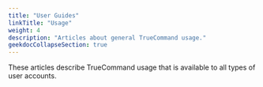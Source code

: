 ```yaml
---
title: "User Guides"
linkTitle: "Usage"
weight: 4
description: "Articles about general TrueCommand usage."
geekdocCollapseSection: true
---
```


These articles describe TrueCommand usage that is available to all types of user accounts.